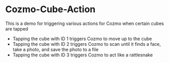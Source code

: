 # Cozmo-Cube-Action
This is a demo for triggering various actions for Cozmo when certain cubes are tapped

* Tapping the cube with ID 1 triggers Cozmo to move up to the cube
* Tapping the cube with ID 2 triggers Cozmo to scan until it finds a face, take a photo, and save the photo to a file
* Tapping the cube with ID 3 triggers Cozmo to act like a rattlesnake
